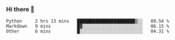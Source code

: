 ### Hi there 👋

<!--
**skywalkerwang98/skywalkerwang98** is a ✨ _special_ ✨ repository because its `README.md` (this file) appears on your GitHub profile.

Here are some ideas to get you started:

- 🔭 I’m currently working on ...
- 🌱 I’m currently learning ...
- 👯 I’m looking to collaborate on ...
- 🤔 I’m looking for help with ...
- 💬 Ask me about ...
- 📫 How to reach me: ...
- 😄 Pronouns: ...
- ⚡ Fun fact: ...
-->

<!--START_SECTION:waka-->

```text
Python     2 hrs 13 mins   ██████████████████████▒░░   89.54 %
Markdown   9 mins          █▓░░░░░░░░░░░░░░░░░░░░░░░   06.15 %
Other      6 mins          █░░░░░░░░░░░░░░░░░░░░░░░░   04.31 %
```

<!--END_SECTION:waka-->
